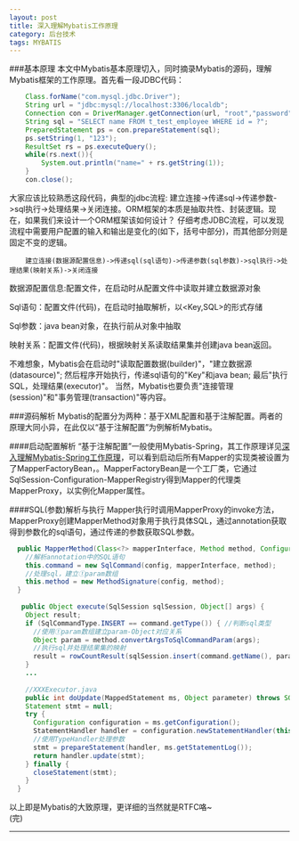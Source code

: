 ```yaml
---
layout: post
title: 深入理解Mybatis工作原理
category: 后台技术
tags: MYBATIS
---
```

###基本原理
	本文中Mybatis基本原理切入，同时摘录Mybatis的源码，理解Mybatis框架的工作原理。首先看一段JDBC代码：

```java
	Class.forName("com.mysql.jdbc.Driver");
	String url = "jdbc:mysql://localhost:3306/localdb";
	Connection con = DriverManager.getConnection(url, "root","password");			
	String sql = "SELECT name FROM t_test_employee WHERE id = ?";
	PreparedStatement ps = con.prepareStatement(sql);
	ps.setString(1, "123");
	ResultSet rs = ps.executeQuery();
	while(rs.next()){
		System.out.println("name=" + rs.getString(1));
	}
	con.close();
```
大家应该比较熟悉这段代码，典型的jdbc流程: 建立连接->传递sql->传递参数->sql执行->处理结果->关闭连接。ORM框架的本质是抽取共性、封装逻辑。现在，如果我们来设计一个ORM框架该如何设计？
仔细考虑JDBC流程，可以发现流程中需要用户配置的输入和输出是变化的(如下，括号中部分)，而其他部分则是固定不变的逻辑。

```
	建立连接(数据源配置信息)->传递sql(sql语句)->传递参数(sql参数)->sql执行->处理结果(映射关系)->关闭连接
```
数据源配置信息:配置文件，在启动时从配置文件中读取并建立数据源对象

Sql语句：配置文件(代码)，在启动时抽取解析，以<Key,SQL>的形式存储

Sql参数：java bean对象，在执行前从对象中抽取

映射关系：配置文件(代码)，根据映射关系读取结果集并创建java bean返回。

不难想象，Mybatis会在启动时"读取配置数据(builder)"，"建立数据源(datasource)"; 然后程序开始执行，传递sql语句的"Key"和java bean; 最后"执行SQL，处理结果(executor)"。 当然，Mybatis也要负责"连接管理(session)"和"事务管理(transaction)"等内容。

###源码解析
Mybatis的配置分为两种：基于XML配置和基于注解配置。两者的原理大同小异，在此仅以“基于注解配置”为例解析Mybatis。

####启动配置解析
“基于注解配置”一般使用Mybatis-Spring，其工作原理详见[深入理解Mybatis-Spring工作原理](http://cyningsun.github.io/08-17-2014/reading-mybatis-spring-source-code.html)，可以看到启动后所有Mapper的实现类被设置为了MapperFactoryBean，。MapperFactoryBean是一个工厂类，它通过SqlSession-Configuration-MapperRegistry得到Mapper的代理类MapperProxy，以实例化Mapper属性。

####SQL(参数)解析与执行
Mapper执行时调用MapperProxy的invoke方法，MapperProxy创建MapperMethod对象用于执行具体SQL，通过annotation获取得到参数化的sql语句，通过传递的参数获取SQL参数。
	
```java
  public MapperMethod(Class<?> mapperInterface, Method method, Configuration config) {
	//解析annotation中的SQL语句
    this.command = new SqlCommand(config, mapperInterface, method);
	//处理sql，建立①param数组
    this.method = new MethodSignature(config, method);
  }
  
   public Object execute(SqlSession sqlSession, Object[] args) {
    Object result;
    if (SqlCommandType.INSERT == command.getType()) { //判断sql类型
	  //使用①param数组建立param-Object对应关系
      Object param = method.convertArgsToSqlCommandParam(args);
	  //执行sql并处理结果集的映射
      result = rowCountResult(sqlSession.insert(command.getName(), param));
    }
	...
	
	//XXXExecutor.java
	public int doUpdate(MappedStatement ms, Object parameter) throws SQLException {
    Statement stmt = null;
    try {
      Configuration configuration = ms.getConfiguration();
      StatementHandler handler = configuration.newStatementHandler(this, ms, parameter, RowBounds.DEFAULT, null, null);
	  //使用TypeHandler处理参数
      stmt = prepareStatement(handler, ms.getStatementLog());
      return handler.update(stmt);
    } finally {
      closeStatement(stmt);
    }
  }
```

以上即是Mybatis的大致原理，更详细的当然就是RTFC咯~
<BR/>
(完)


---


